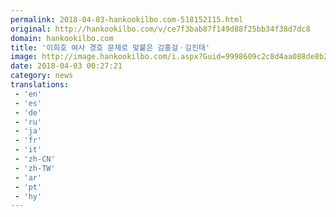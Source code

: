 ```yaml
---
permalink: 2018-04-03-hankookilbo.com-518152115.html
original: http://hankookilbo.com/v/ce7f3bab87f149d88f25bb34f38d7dc8
domain: hankookilbo.com
title: '이희호 여사 경호 문제로 맞붙은 김홍걸ㆍ김진태'
image: http://image.hankookilbo.com/i.aspx?Guid=9998609c2c8d4aa088de8b2ab639e60a&Month=201803&size=980
date: 2018-04-03 00:27:21
category: news
translations: 
 - 'en'
 - 'es'
 - 'de'
 - 'ru'
 - 'ja'
 - 'fr'
 - 'it'
 - 'zh-CN'
 - 'zh-TW'
 - 'ar'
 - 'pt'
 - 'hy'
---
```


